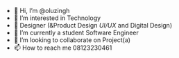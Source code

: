 - 👋 Hi, I’m @oluzingh 
- 👀 I’m interested in Technology 
- 👀 Designer (&Product Design *UI/UX* and Digital Design)
- 🌱 I’m currently a student Software Engineer
- 💞️ I’m looking to collaborate on Project(a) 
- 📫 How to reach me 08123230461 

<!---
oluzingh/oluzingh is a ✨ special ✨ repository because its `README.md` (this file) appears on your GitHub profile.
You can click the Preview link to take a look at your changes.
--->
